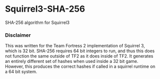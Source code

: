 # Squirrel3-SHA-256
SHA-256 algorithm for Squirrel3

### Disclaimer
This was written for the Team Fortress 2 implementation of Squirrel 3, which is 32 bit. SHA-256 requires 64 bit integers to run, and thus this does not function the same outside of TF2 as it does inside of TF2. It generates an entirely different set of hashes when used inside a 32 bit game. However, this produces the correct hashes if called in a squirrel runtime on a 64 bit system.
